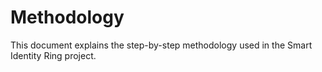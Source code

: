 # Methodology

This document explains the step-by-step methodology used in the Smart Identity Ring project.